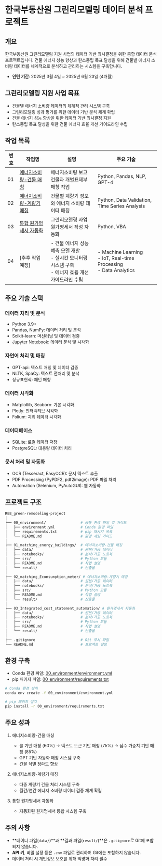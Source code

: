 # 한국부동산원 그린리모델링 데이터 분석 프로젝트

## 개요
한국부동산원 그린리모델링 지원 사업의 데이터 기반 의사결정을 위한 종합 데이터 분석 프로젝트입니다. 건물 에너지 성능 향상과 탄소중립 목표 달성을 위해 건물별 에너지 소비량 데이터를 체계적으로 분석하고 관리하는 시스템을 구축합니다.

- **인턴 기간**: 2025년 3월 4일 ~ 2025년 6월 23일 (4개월)

## 그린리모델링 지원 사업 목표
- 건물별 에너지 소비량 데이터의 체계적 관리 시스템 구축
- 그린리모델링 성과 평가를 위한 데이터 기반 분석 체계 확립
- 건물 에너지 성능 향상을 위한 데이터 기반 의사결정 지원
- 탄소중립 목표 달성을 위한 건물 에너지 효율 개선 가이드라인 수립

## 작업 목록
| 번호 | 작업명 | 설명 | 주요 기술 |
|------|--------|------|------------|
| 01 | [에너지소비량-건물 매칭](./01_matching_energy_buildings) | 에너지소비량 보고 건물과 개별표제부 매칭 작업 | Python, Pandas, NLP, GPT-4 |
| 02 | [에너지소비량-계량기 매칭](./02_matching_Econsumption_meter) | 건물별 계량기 정보와 에너지 소비량 데이터 매칭 | Python, Data Validation, Time Series Analysis |
| 03 | [통합 원가명세서 자동화](./03_Integrated_cost_statement_automation) | 그린리모델링 사업 원가명세서 작성 자동화 | Python, VBA |
| 04 | [추후 작업 예정] | - 건물 에너지 성능 예측 모델 개발<br>- 실시간 모니터링 시스템 구축<br>- 에너지 효율 개선 가이드라인 수립 | - Machine Learning<br>- IoT, Real-time Processing<br>- Data Analytics |

## 주요 기술 스택
### 데이터 처리 및 분석
- Python 3.9+
- Pandas, NumPy: 데이터 처리 및 분석
- Scikit-learn: 머신러닝 및 데이터 검증
- Jupyter Notebook: 데이터 분석 및 시각화

### 자연어 처리 및 매칭
- GPT-api: 텍스트 매칭 및 데이터 검증
- NLTK, SpaCy: 텍스트 전처리 및 분석
- 정규표현식: 패턴 매칭

### 데이터 시각화
- Matplotlib, Seaborn: 기본 시각화
- Plotly: 인터랙티브 시각화
- Folium: 지리 데이터 시각화

### 데이터베이스
- SQLite: 로컬 데이터 저장
- PostgreSQL: 대용량 데이터 처리

### 문서 처리 및 자동화
- OCR (Tesseract, EasyOCR): 문서 텍스트 추출
- PDF Processing (PyPDF2, pdf2image): PDF 파일 처리
- Automation (Selenium, PyAutoGUI): 웹 자동화

## 프로젝트 구조
```bash
REB_green-remodeling-project
│
├── 00_environment/                # 공통 환경 파일 및 가이드
│   ├── environment.yml            # Conda 환경 파일
│   ├── requirements.txt           # pip 패키지 목록
│   └── README.md                  # 환경 세팅 가이드
│
├── 01_matching_energy_buildings/  # 에너지소비량-건물 매칭
│   ├── data/                      # 원본/가공 데이터
│   ├── notebooks/                 # 분석/가공 노트북
│   ├── src/                       # Python 모듈
│   ├── README.md                  # 작업 설명
│   └── result/                    # 산출물
│
├── 02_matching_Econsumption_meter/ # 에너지소비량-계량기 매칭
│   ├── data/                      # 원본/가공 데이터
│   ├── notebooks/                 # 분석/가공 노트북
│   ├── src/                       # Python 모듈
│   ├── README.md                  # 작업 설명
│   └── result/                    # 산출물
│
├── 03_Integrated_cost_statement_automation/ # 원가명세서 자동화
│   ├── data/                      # 원본/가공 데이터
│   ├── notebooks/                 # 분석/가공 노트북
│   ├── src/                       # Python 모듈
│   ├── README.md                  # 작업 설명
│   └── result/                    # 산출물
│
├── .gitignore                     # Git 무시 파일
└── README.md                      # 프로젝트 설명
```

## 환경 구축
- Conda 환경 파일: [00_environment/environment.yml](./00_environment/environment.yml)
- pip 패키지 파일: [00_environment/requirements.txt](./00_environment/requirements.txt)

```bash
# Conda 환경 설치
conda env create -f 00_environment/environment.yml

# pip 패키지 설치
pip install -r 00_environment/requirements.txt
```

## 주요 성과
1. 에너지소비량-건물 매칭
   - 룰 기반 매칭 (60%) → 텍스트 토큰 기반 매칭 (75%) → 점수 가중치 기반 매칭 (85%)
   - GPT 기반 자동화 매칭 시스템 구축
   - 건물 식별 정확도 향상

2. 에너지소비량-계량기 매칭
   - 다중 계량기 건물 처리 시스템 구축
   - 월간/연간 에너지 소비량 데이터 검증 체계 확립

3. 통합 원가명세서 자동화
   - 자동화된 원가명세서 통합 시스템 구축


## 주의 사항
- **데이터 파일(`data/`)**과 **결과 파일(`result/`)**은 `.gitignore`로 Git에 포함되지 않습니다.
- **API 키**, 비밀 설정 등은 `.env` 파일로 관리하며 Git에는 포함하지 않습니다.
- 데이터 처리 시 개인정보 보호를 위해 익명화 처리 필수

